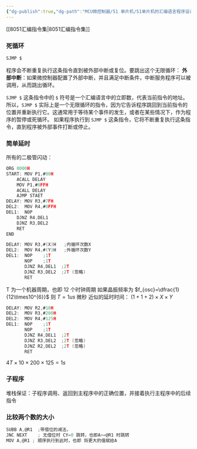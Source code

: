 ```yaml
---
{"dg-publish":true,"dg-path":"MCU微控制器/51 单片机/51单片机的汇编语言程序设计.md","permalink":"/MCU微控制器/51 单片机/51单片机的汇编语言程序设计/","dgPassFrontmatter":true,"noteIcon":"","created":"2024-06-10T14:48:01.717+08:00","updated":"2024-06-20T14:24:17.360+08:00"}
---
```


[[8051汇编指令集\|8051汇编指令集]]

### 死循环
```C
SJMP $
```

程序会不断重复执行这条指令直到被外部中断或复位。要跳出这个无限循环：
**外部中断**：如果微控制器配置了外部中断，并且满足中断条件，中断服务程序可以被调用，从而跳出循环。

`SJMP $` 这条指令中的 `$` 符号是一个汇编语言中的立即数，代表当前指令的地址。
所以，`SJMP $` 实际上是一个无限循环的指令，因为它告诉程序跳回到当前指令的位置并重新执行它。这通常用于等待某个事件的发生，或者在某些情况下，作为程序的暂停或死循环。
如果程序执行到 `SJMP $` 这条指令，它将不断重复执行这条指令，直到程序被外部事件打断或停止。
### 简单延时
所有的二极管闪动：
```C
ORG 0000H
START: MOV P1,#00H
	ACALL DELAY 
	MOV P1,#0FFH 
	ACALL DELAY 
	AJMP STAET 
DELAY: MOV R3,#7FH
DEL2:  MOV R4,#0FFH  
DEL1:  NOP
	DJNZ R4,DEL1
	DJNZ R3,DEL2
	RET 
END
```


```C
DELAY: MOV R3,#(X)H   ;内循环次数X
DEL2:  MOV R4,#(Y)H   ;外循环次数Y
DEL1:  NOP    ;1T
	   NOP    ;1T
       DJNZ R4,DEL1  ;2T
       DJNZ R3,DEL2  ;2T (忽略)
       RET 
```

T 为一个机器周期，也即 12 个时钟周期
如果晶振频率为 $f_{osc}=\dfrac{1}{12\times10^{6}}$  则 $T=1us$ 微秒
近似的延时时间：
$(1+1+2)\times X\times Y$


```C
DELAY: MOV R2,#10H   
DEL2:  MOV R3,#200H   
DEL2:  MOV R4,#125H   
DEL1:  NOP    ;1T
	   NOP    ;1T
       DJNZ R4,DEL1  ;2T
       DJNZ R3,DEL2  ;2T (忽略)
       DJNZ R2,DEL2  ;2T (忽略)
       RET 
```

$4T\times 10\times 200\times 125=1s$

### 子程序
堆栈保证：子程序调用、返回到主程序中的正确位置，并接着执行主程序中的后续指令


### 比较两个数的大小
```C
SUBB A,@R1  ;带借位的减法， 
JNC NEXT    ; 无借位时 CY=0 跳转，也即A>=@R1 时跳转 
MOV A,@R1 ; 顺序执行到此时，也即 将更大的值赋给A 
```

